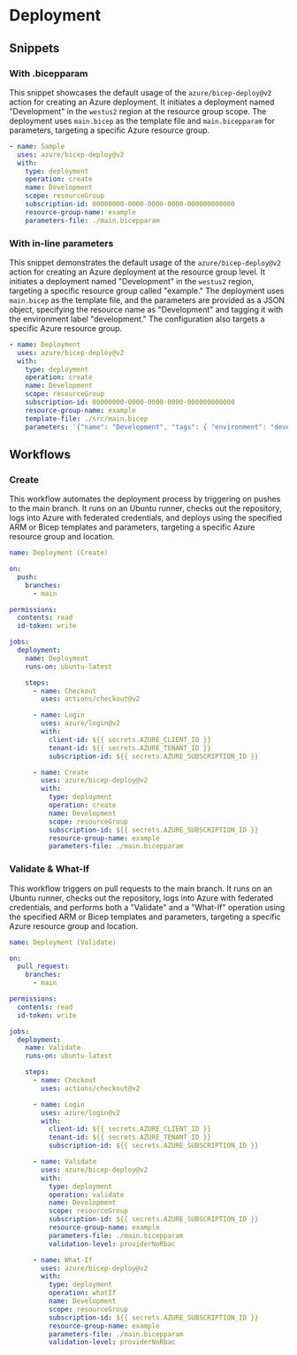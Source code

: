 # Deployment

## Snippets

### With .bicepparam

This snippet showcases the default usage of the `azure/bicep-deploy@v2` action for creating an Azure deployment. It initiates a deployment named "Development" in the `westus2` region at the resource group scope. The deployment uses `main.bicep` as the template file and `main.bicepparam` for parameters, targeting a specific Azure resource group.

```yaml
- name: Sample
  uses: azure/bicep-deploy@v2
  with:
    type: deployment
    operation: create
    name: Development
    scope: resourceGroup
    subscription-id: 00000000-0000-0000-0000-000000000000
    resource-group-name: example
    parameters-file: ./main.bicepparam
```

### With in-line parameters

This snippet demonstrates the default usage of the `azure/bicep-deploy@v2` action for creating an Azure deployment at the resource group level. It initiates a deployment named "Development" in the `westus2` region, targeting a specific resource group called "example." The deployment uses `main.bicep` as the template file, and the parameters are provided as a JSON object, specifying the resource name as "Development" and tagging it with the environment label "development." The configuration also targets a specific Azure resource group.

```yaml
- name: Deployment
  uses: azure/bicep-deploy@v2
  with:
    type: deployment
    operation: create
    name: Development
    scope: resourceGroup
    subscription-id: 00000000-0000-0000-0000-000000000000
    resource-group-name: example
    template-file: ./src/main.bicep
    parameters: '{"name": "Development", "tags": { "environment": "development" }}'
```

## Workflows
### Create

This workflow automates the deployment process by triggering on pushes to the main branch. It runs on an Ubuntu runner, checks out the repository, logs into Azure with federated credentials, and deploys using the specified ARM or Bicep templates and parameters, targeting a specific Azure resource group and location.

```yaml
name: Deployment (Create)

on:
  push:
    branches:
      - main

permissions:
  contents: read
  id-token: write

jobs:
  deployment:
    name: Deployment
    runs-on: ubuntu-latest

    steps:
      - name: Checkout
        uses: actions/checkout@v2

      - name: Login
        uses: azure/login@v2
        with:
          client-id: ${{ secrets.AZURE_CLIENT_ID }}
          tenant-id: ${{ secrets.AZURE_TENANT_ID }}
          subscription-id: ${{ secrets.AZURE_SUBSCRIPTION_ID }}

      - name: Create
        uses: azure/bicep-deploy@v2
        with:
          type: deployment
          operation: create
          name: Development
          scope: resourceGroup
          subscription-id: ${{ secrets.AZURE_SUBSCRIPTION_ID }}
          resource-group-name: example
          parameters-file: ./main.bicepparam
```

### Validate & What-If

This workflow triggers on pull requests to the main branch. It runs on an Ubuntu runner, checks out the repository, logs into Azure with federated credentials, and performs both a "Validate" and a "What-If" operation using the specified ARM or Bicep templates and parameters, targeting a specific Azure resource group and location.

```yaml
name: Deployment (Validate)

on:
  pull_request:
    branches:
      - main

permissions:
  contents: read
  id-token: write

jobs:
  deployment:
    name: Validate
    runs-on: ubuntu-latest

    steps:
      - name: Checkout
        uses: actions/checkout@v2

      - name: Login
        uses: azure/login@v2
        with:
          client-id: ${{ secrets.AZURE_CLIENT_ID }}
          tenant-id: ${{ secrets.AZURE_TENANT_ID }}
          subscription-id: ${{ secrets.AZURE_SUBSCRIPTION_ID }}

      - name: Validate
        uses: azure/bicep-deploy@v2
        with:
          type: deployment
          operation: validate
          name: Development
          scope: resourceGroup
          subscription-id: ${{ secrets.AZURE_SUBSCRIPTION_ID }}
          resource-group-name: example
          parameters-file: ./main.bicepparam
          validation-level: providerNoRbac

      - name: What-If
        uses: azure/bicep-deploy@v2
        with:
          type: deployment
          operation: whatIf
          name: Development
          scope: resourceGroup
          subscription-id: ${{ secrets.AZURE_SUBSCRIPTION_ID }}
          resource-group-name: example
          parameters-file: ./main.bicepparam
          validation-level: providerNoRbac
```
